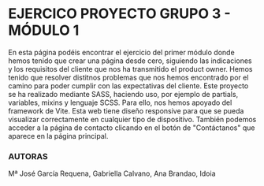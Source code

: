 # EJERCICO PROYECTO GRUPO 3 - MÓDULO 1

En esta página podéis encontrar el ejercicio del primer módulo donde hemos tenido que crear una página desde cero, siguiendo las indicaciones y los requisitos del cliente que nos ha transmitido el product owner. Hemos tenido que resolver distitnos problemas que nos hemos encontrado por el camino para poder cumplir con las expectativas del cliente.
Este proyecto se ha realizado mediante SASS, haciendo uso, por ejemplo de partials, variables, mixins y lenguaje SCSS. Para ello, nos hemos apoyado del framework de Vite.
Esta web tiene diseño responsive para que se pueda visualizar correctamente en cualquier tipo de dispositivo. También podemos acceder a la página de contacto clicando en el botón de "Contáctanos" que aparece en la página principal.

### AUTORAS
Mª José García Requena, Gabriella Calvano, Ana Brandao, Idoia